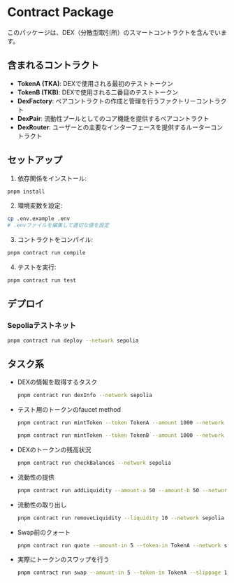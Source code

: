# Contract Package

このパッケージは、DEX（分散型取引所）のスマートコントラクトを含んでいます。

## 含まれるコントラクト

- **TokenA (TKA)**: DEXで使用される最初のテストトークン
- **TokenB (TKB)**: DEXで使用される二番目のテストトークン  
- **DexFactory**: ペアコントラクトの作成と管理を行うファクトリーコントラクト
- **DexPair**: 流動性プールとしてのコア機能を提供するペアコントラクト
- **DexRouter**: ユーザーとの主要なインターフェースを提供するルーターコントラクト

## セットアップ

1. 依存関係をインストール:
```bash
pnpm install
```

2. 環境変数を設定:
```bash
cp .env.example .env
# .envファイルを編集して適切な値を設定
```

3. コントラクトをコンパイル:
```bash
pnpm contract run compile
```

4. テストを実行:
```bash
pnpm contract run test
```

## デプロイ

### Sepoliaテストネット

```bash
pnpm contract run deploy --network sepolia
```

## タスク系

- DEXの情報を取得するタスク

  ```bash
  pnpm contract run dexInfo --network sepolia
  ```

- テスト用のトークンのfaucet method

  ```bash
  pnpm contract run mintToken --token TokenA --amount 1000 --network sepolia

  pnpm contract run mintToken --token TokenB --amount 1000 --network sepolia
  ```

- DEXのトークンの残高状況

  ```bash
  pnpm contract run checkBalances --network sepolia
  ```

- 流動性の提供

  ```bash
  pnpm contract run addLiquidity --amount-a 50 --amount-b 50 --network sepolia
  ```

- 流動性の取り出し

  ```bash
  pnpm contract run removeLiquidity --liquidity 10 --network sepolia
  ```

- Swap前のクォート

  ```bash
  pnpm contract run quote --amount-in 5 --token-in TokenA --network sepolia
  ```

- 実際にトークンのスワップを行う

  ```bash
  pnpm contract run swap --amount-in 5 --token-in TokenA --slippage 1 --network sepolia
  ```
